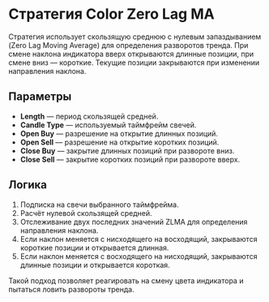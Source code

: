 # Стратегия Color Zero Lag MA

Стратегия использует скользящую среднюю с нулевым запаздыванием (Zero Lag Moving Average) для определения разворотов тренда. При смене наклона индикатора вверх открываются длинные позиции, при смене вниз — короткие. Текущие позиции закрываются при изменении направления наклона.

## Параметры

- **Length** — период скользящей средней.
- **Candle Type** — используемый таймфрейм свечей.
- **Open Buy** — разрешение на открытие длинных позиций.
- **Open Sell** — разрешение на открытие коротких позиций.
- **Close Buy** — закрытие длинных позиций при развороте вниз.
- **Close Sell** — закрытие коротких позиций при развороте вверх.

## Логика

1. Подписка на свечи выбранного таймфрейма.
2. Расчёт нулевой скользящей средней.
3. Отслеживание двух последних значений ZLMA для определения направления наклона.
4. Если наклон меняется с нисходящего на восходящий, закрываются короткие позиции и открывается длинная.
5. Если наклон меняется с восходящего на нисходящий, закрываются длинные позиции и открывается короткая.

Такой подход позволяет реагировать на смену цвета индикатора и пытаться ловить развороты тренда.
